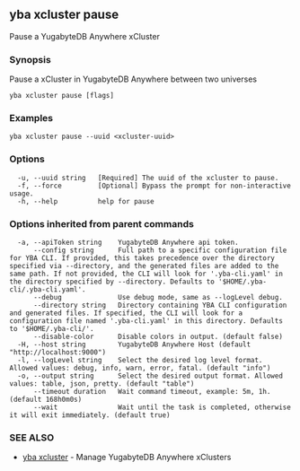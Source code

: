## yba xcluster pause

Pause a YugabyteDB Anywhere xCluster

### Synopsis

Pause a xCluster in YugabyteDB Anywhere between two universes

```
yba xcluster pause [flags]
```

### Examples

```
yba xcluster pause --uuid <xcluster-uuid>
```

### Options

```
  -u, --uuid string   [Required] The uuid of the xcluster to pause.
  -f, --force         [Optional] Bypass the prompt for non-interactive usage.
  -h, --help          help for pause
```

### Options inherited from parent commands

```
  -a, --apiToken string    YugabyteDB Anywhere api token.
      --config string      Full path to a specific configuration file for YBA CLI. If provided, this takes precedence over the directory specified via --directory, and the generated files are added to the same path. If not provided, the CLI will look for '.yba-cli.yaml' in the directory specified by --directory. Defaults to '$HOME/.yba-cli/.yba-cli.yaml'.
      --debug              Use debug mode, same as --logLevel debug.
      --directory string   Directory containing YBA CLI configuration and generated files. If specified, the CLI will look for a configuration file named '.yba-cli.yaml' in this directory. Defaults to '$HOME/.yba-cli/'.
      --disable-color      Disable colors in output. (default false)
  -H, --host string        YugabyteDB Anywhere Host (default "http://localhost:9000")
  -l, --logLevel string    Select the desired log level format. Allowed values: debug, info, warn, error, fatal. (default "info")
  -o, --output string      Select the desired output format. Allowed values: table, json, pretty. (default "table")
      --timeout duration   Wait command timeout, example: 5m, 1h. (default 168h0m0s)
      --wait               Wait until the task is completed, otherwise it will exit immediately. (default true)
```

### SEE ALSO

* [yba xcluster](yba_xcluster.md)	 - Manage YugabyteDB Anywhere xClusters

